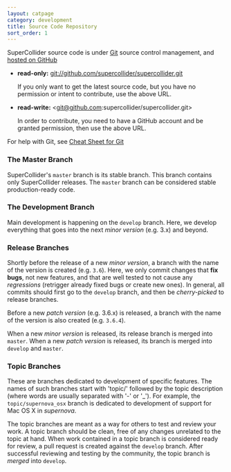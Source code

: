 ```yaml
---
layout: catpage
category: development
title: Source Code Repository
sort_order: 1
---
```


SuperCollider source code is under [Git][git] source control management, and [hosted on GitHub][sc-github]

* **read-only:** <git://github.com/supercollider/supercollider.git>

    If you only want to get the latest source code, but you have no permission or intent to contribute, use the above URL.

* **read-write:** <git@github.com:supercollider/supercollider.git>

    In order to contribute, you need to have a GitHub account and be granted permission, then use the above URL.

For help with Git, see [Cheat Sheet for Git](git-cheat-sheet.html)

### The Master Branch

SuperCollider's `master` branch is its stable branch. This branch contains only SuperCollider releases. The `master` branch can be considered stable production-ready code.

### The Development Branch

Main development is happening on the `develop` branch. Here, we develop everything that goes into the next *minor version* (e.g. 3.x) and beyond.

### Release Branches

Shortly before the release of a new *minor version*, a branch with the name of the version is created (e.g. `3.6`). Here, we only commit changes that **fix bugs**, not new features, and that are well tested to not cause any *regressions* (retrigger already fixed bugs or create new ones). In general, all commits should first go to the `develop` branch, and then be *cherry-picked* to release branches.

Before a new *patch version* (e.g. 3.6.x) is released, a branch with the name of the version is also created (e.g. `3.6.4`).

When a new *minor version* is released, its release branch is merged into `master`. When a new *patch version* is released, its branch is merged into `develop` and `master`.

### Topic Branches

These are branches dedicated to development of specific features. The names of such branches start with 'topic/' followed by the topic description (where words are usually separated with '-' or '_'). For example, the `topic/supernova_osx` branch is dedicated to development of support for Mac OS X in *supernova*.

The topic branches are meant as a way for others to test and review your work. A topic branch should be clean, free of any changes unrelated to the topic at hand. When work contained in a topic branch is considered ready for review, a pull request is created against the `develop` branch. After successful reviewing and testing by the community, the topic branch is *merged* into `develop`.

[sc-github]: https://github.com/supercollider/supercollider
[git]: http://git-scm.com/
